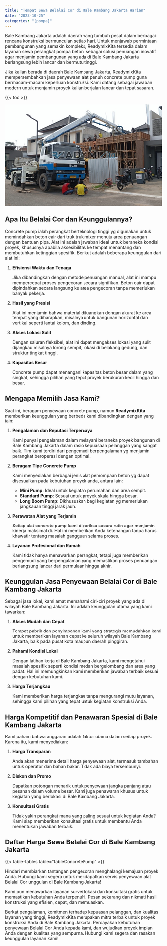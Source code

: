```yaml
---
title: "Tempat Sewa Belalai Cor di Bale Kambang Jakarta Harian"
date: "2023-10-25"
categories: "[pompa]"
---
```


Bale Kambang Jakarta adalah daerah yang tumbuh pesat dalam berbagai rencana konstruksi bermunculan setiap hari. Untuk menjawab permintaan pembangunan yang semakin kompleks, ReadymixKita tersedia dalam layanan sewa perangkat pompa beton, sebagai solusi penuangan inovatif agar menjamin pembangunan yang ada di Bale Kambang Jakarta berlangsung lebih lancar dan bermutu tinggi.

Jika kalian berada di daerah Bale Kambang Jakarta, ReadymixKita mempersembahkan jasa penyewaan alat penuh concrete pump guna bermacam-macam keperluan konstruksi. Kami datang sebagai jawaban modern untuk menjamin proyek kalian berjalan lancar dan tepat sasaran.

{{< toc >}}

![Tempat Sewa Belalai Cor di Bale Kambang Jakarta Harian](/images/pompa/sewa-pompa-02.jpg)

## Apa Itu Belalai Cor dan Keunggulannya?

Concrete pump ialah perangkat berteknologi tinggi yg digunakan untuk memindahkan beton cair dari truk truk mixer menuju area penuangan dengan bantuan pipa. Alat ini adalah jawaban ideal untuk beraneka kondisi proyek, khususnya apabila aksesibilitas ke tempat menantang dan membutuhkan ketinggian spesifik. Berikut adalah beberapa keunggulan dari alat ini:

1. **Efisiensi Waktu dan Tenaga**

   Jika dibandingkan dengan metode penuangan manual, alat ini mampu mempercepat proses pengecoran secara signifikan. Beton cair dapat dipindahkan secara langsung ke area pengecoran tanpa memerlukan banyak pekerja.

2. **Hasil yang Presisi**

   Alat ini menjamin bahwa material dituangkan dengan akurat ke area tempat yang diharapkan, misalnya untuk bangunan horizontal dan vertikal seperti lantai kolom, dan dinding.

3. **Akses Lokasi Sulit**

   Dengan saluran fleksibel, alat ini dapat mengakses lokasi yang sulit dijangkau misalnya lorong sempit, lokasi di belakang gedung, dan struktur tingkat tinggi.

4. **Kapasitas Besar**

   Concrete pump dapat menangani kapasitas beton besar dalam yang singkat, sehingga pilihan yang tepat proyek berukuran kecil hingga dan besar.

## Mengapa Memilih Jasa Kami?

Saat ini, beragam penyewaan concrete pump, namun **ReadymixKita** memberikan keunggulan yang berbeda kami dibandingkan dengan yang lain:

1. **Pengalaman dan Reputasi Terpercaya**

   Kami punyai pengalaman dalam melayani beraneka proyek bangunan di Bale Kambang Jakarta dalam rasio kepuasaan pelanggan yang sangat baik. Tim kami terdiri dari pengemudi berpengalaman yg menjamin perangkat beroperasi dengan optimal.

2. **Beragam Tipe Concrete Pump**

   Kami menyediakan berbagai jenis alat pemompaan beton yg dapat disesuaikan pada kebutuhan proyek anda, antara lain:
   - **Mini Pump**: Ideal untuk kegiatan perumahan dan area sempit.
   - **Standard Pump**: Sesuai untuk proyek skala hingga besar.
   - **Long Boom Pump**: Dikhususkan bagi kegiatan yg memerlukan jangkauan tinggi jarak jauh.

3. **Perawatan Alat yang Terjamin**

   Setiap alat concrete pump kami diperiksa secara rutin agar menjamin kinerja maksimal di. Hal ini memberikan Anda ketenangan tanpa harus khawatir tentang masalah gangguan selama proses.

4. **Layanan Profesional dan Ramah**

   Kami tidak hanya menawarkan perangkat, tetapi juga memberikan pengemudi yang berpengalaman yang memastikan proses penuangan berlangsung lancar dari permulaan hingga akhir.

## Keunggulan Jasa Penyewaan Belalai Cor di Bale Kambang Jakarta

Sebagai jasa lokal, kami amat memahami ciri-ciri proyek yang ada di wilayah Bale Kambang Jakarta. Ini adalah keunggulan utama yang kami tawarkan:

1. **Akses Mudah dan Cepat**

   Tempat pabrik dan penyimpanan kami yang strategis memudahkan kami untuk memberikan layanan cepat ke seluruh wilayah Bale Kambang Jakarta, baik pada pusat kota maupun daerah pinggiran.

2. **Pahami Kondisi Lokal**

   Dengan latihan kerja di Bale Kambang Jakarta, kami mengetahui masalah spesifik seperti kondisi medan bergelombang dan area yang padat. Hal ini memungkinkan kami memberikan jawaban terbaik sesuai dengan kebutuhan kami.

3. **Harga Terjangkau**

   Kami memberikan harga terjangkau tanpa mengurangi mutu layanan, sehingga kami pilihan yang tepat untuk kegiatan konstruksi Anda.

## Harga Kompetitif dan Penawaran Spesial di Bale Kambang Jakarta

Kami paham bahwa anggaran adalah faktor utama dalam setiap proyek. Karena itu, kami menyediakan:

1. **Harga Transparan**

   Anda akan menerima detail harga penyewaan alat, termasuk tambahan untuk operator dan bahan bakar. Tidak ada biaya tersembunyi.

2. **Diskon dan Promo**

   Dapatkan potongan menarik untuk penyewaan jangka panjang atau pesanan dalam volume besar. Kami juga penawaran khusus untuk kegiatan yang berlokasi di Bale Kambang Jakarta.

3. **Konsultasi Gratis**

   Tidak yakin perangkat mana yang paling sesuai untuk kegiatan Anda? Kami siap memberikan konsultasi gratis untuk membantu Anda menentukan jawaban terbaik.

## Daftar Harga Sewa Belalai Cor di Bale Kambang Jakarta

{{< table-tables table="tableConcretePump" >}}

Hindari membiarkan tantangan pengecoran menghalangi kemajuan proyek Anda. Hubungi kami segera untuk mendapatkan servis penyewaan alat Belalai Cor unggulan di Bale Kambang Jakarta!

Kami pun menawarkan layanan survei lokasi dan konsultasi gratis untuk memastikan kebutuhan Anda terpenuhi. Pesan sekarang dan nikmati hasil konstruksi yang efisien, cepat, dan memuaskan.

Berkat pengalaman, komitmen terhadap kepuasan pelanggan, dan kualitas layanan yang tinggi, ReadymixKita merupakan mitra terbaik untuk proyek konstruksi Anda di Bale Kambang Jakarta. Percayakan kebutuhan penyewaan Belalai Cor Anda kepada kami, dan wujudkan proyek impian Anda dengan kualitas yang sempurna. Hubungi kami segera dan rasakan keunggulan layanan kami!